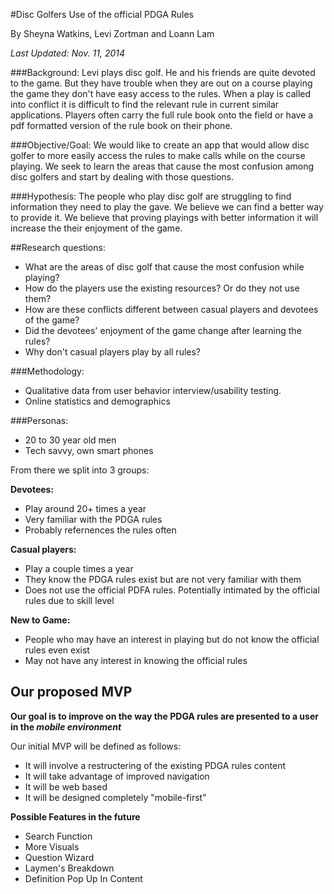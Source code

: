 #Disc Golfers Use of the official PDGA Rules

By Sheyna Watkins, Levi Zortman and Loann Lam

*Last Updated: Nov. 11, 2014*

###Background:
Levi plays disc golf. He and his friends are quite devoted to the game. But they have trouble when they are out on a course playing the game they don't have easy access to the rules. When a play is called into conflict it is difficult to find the relevant rule in current similar applications. Players often carry the full rule book onto the field or have a pdf formatted version of the rule book on their phone.

###Objective/Goal:
We would like to create an app that would allow disc golfer to more easily access the rules to make calls while on the course playing. We seek to learn the areas that cause the most confusion among disc golfers and start by dealing with those questions.

###Hypothesis:
The people who play disc golf are struggling to find information they need to play the gave. We believe we can find a better way to provide it. We believe that proving playings with better information it will increase the their enjoyment of the game.

##Research questions:
* What are the areas of disc golf that cause the most confusion while playing?
* How do the players use the existing resources? Or do they not use them?
* How are these conflicts different between casual players and devotees of the game?
* Did the devotees' enjoyment of the game change after learning the rules?
* Why don't casual players play by all rules?

###Methodology:
* Qualitative data from user behavior interview/usability testing.
* Online statistics and demographics

###Personas:
* 20 to 30 year old men
* Tech savvy, own smart phones


From there we split into 3 groups:

**Devotees:**

* Play around 20+ times a year  
* Very familiar with the PDGA rules
* Probably refernences the rules often

**Casual players:**

* Play a couple times a year
* They know the PDGA rules exist but are not very familiar with them
* Does not use the official PDFA rules. Potentially intimated by the official rules due to skill level

**New to Game:**

* People who may have an interest in playing but do not know the official rules even exist
* May not have any interest in knowing the official rules


## Our proposed MVP

**Our goal is to improve on the way the PDGA rules are presented to a user in the *mobile environment***

Our initial MVP will be defined as follows:

* It will involve a restructering of the existing PDGA rules content
* It will take advantage of improved navigation
* It will be web based
* It will be designed completely "mobile-first"


**Possible Features in the future**

*  Search Function
*  More Visuals
*  Question Wizard
*  Laymen's Breakdown
*  Definition Pop Up In Content




